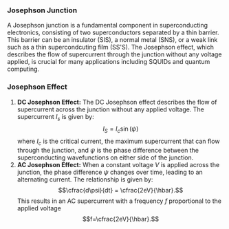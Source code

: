 ### Josephson Junction
A Josephson junction is a fundamental component in superconducting electronics, consisting of two superconductors separated by a thin barrier. This barrier can be an insulator (SIS), a normal metal (SNS), or a weak link such as a thin supercondcuting film (SS'S). The Josephson effect, which describes the flow of supercurrent through the junction without any voltage applied, is crucial for many applications including SQUIDs and quantum computing.

### Josephson Effect

1. **DC Josephson Effect:**
   The DC Josephson effect describes the flow of supercurrent across the junction without any applied voltage. The supercurrent $I_s$ is given by: $$I_S = I_c\sin(\psi)$$ where $I_c$ is the critical current, the maximum supercurrent that can flow through the junction, and $\psi$ is the phase difference between the superconducting wavefunctions on either side of the junction.
2. **AC Josephson Effect:**
   When a constant voltage $V$ is applied across the junction, the phase difference $\psi$ changes over time, leading to an alternating current. The relationship is given by: $$\cfrac{d\psi}{dt} = \cfrac{2eV}{\hbar}.$$
   This results in an AC supercurrent with a frequency $f$ proportional to the applied voltage $$f=\cfrac{2eV}{\hbar}.$$